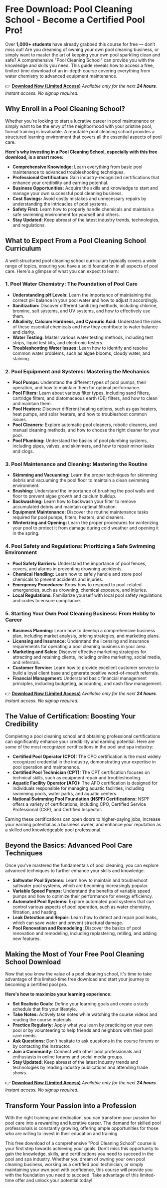 # Free Download: Pool Cleaning School - Become a Certified Pool Pro!

Over **1,000+ students** have already grabbed this course for free — don’t miss out! Are you dreaming of owning your own pool cleaning business, or simply want to master the art of keeping your own pool sparkling clean and safe? A comprehensive "Pool Cleaning School" can provide you with the knowledge and skills you need. This guide reveals how to access a free, limited-time download of an in-depth course covering everything from water chemistry to advanced equipment maintenance.

👉 **[Download Now (Limited Access)](https://udemywork.com/pool-cleaning-school)**
_Available only for the next **24 hours**. Instant access. No signup required._

## Why Enroll in a Pool Cleaning School?

Whether you're looking to start a lucrative career in pool maintenance or simply want to be the envy of the neighborhood with your pristine pool, formal training is invaluable. A reputable pool cleaning school provides a structured learning environment that covers all the essential aspects of pool care.

**Here's why investing in a Pool Cleaning School, especially with this free download, is a smart move:**

*   **Comprehensive Knowledge:** Learn everything from basic pool maintenance to advanced troubleshooting techniques.
*   **Professional Certification:** Gain industry-recognized certifications that enhance your credibility and earning potential.
*   **Business Opportunities:** Acquire the skills and knowledge to start and manage your own successful pool cleaning business.
*   **Cost Savings:** Avoid costly mistakes and unnecessary repairs by understanding the intricacies of pool systems.
*   **Safety First:** Learn how to properly handle chemicals and maintain a safe swimming environment for yourself and others.
*   **Stay Updated:** Keep abreast of the latest industry trends, technologies, and regulations.

## What to Expect From a Pool Cleaning School Curriculum

A well-structured pool cleaning school curriculum typically covers a wide range of topics, ensuring you have a solid foundation in all aspects of pool care. Here's a glimpse of what you can expect to learn:

### 1. Pool Water Chemistry: The Foundation of Pool Care

*   **Understanding pH Levels:** Learn the importance of maintaining the correct pH balance in your pool water and how to adjust it accordingly.
*   **Sanitization:** Discover different sanitizing methods, including chlorine, bromine, salt systems, and UV systems, and how to effectively use them.
*   **Alkalinity, Calcium Hardness, and Cyanuric Acid:** Understand the roles of these essential chemicals and how they contribute to water balance and clarity.
*   **Water Testing:** Master various water testing methods, including test strips, liquid test kits, and electronic testers.
*   **Troubleshooting Water Issues:** Learn how to identify and resolve common water problems, such as algae blooms, cloudy water, and staining.

### 2. Pool Equipment and Systems: Mastering the Mechanics

*   **Pool Pumps:** Understand the different types of pool pumps, their operation, and how to maintain them for optimal performance.
*   **Pool Filters:** Learn about various filter types, including sand filters, cartridge filters, and diatomaceous earth (DE) filters, and how to clean and maintain them.
*   **Pool Heaters:** Discover different heating options, such as gas heaters, heat pumps, and solar heaters, and how to troubleshoot common issues.
*   **Pool Cleaners:** Explore automatic pool cleaners, robotic cleaners, and manual cleaning methods, and how to choose the right cleaner for your pool.
*   **Pool Plumbing:** Understand the basics of pool plumbing systems, including pipes, valves, and skimmers, and how to repair minor leaks and clogs.

### 3. Pool Maintenance and Cleaning: Mastering the Routine

*   **Skimming and Vacuuming:** Learn the proper techniques for skimming debris and vacuuming the pool floor to maintain a clean swimming environment.
*   **Brushing:** Understand the importance of brushing the pool walls and floor to prevent algae growth and calcium buildup.
*   **Backwashing:** Learn how to backwash your filter to remove accumulated debris and maintain optimal filtration.
*   **Equipment Maintenance:** Discover the routine maintenance tasks required for pool pumps, filters, heaters, and cleaners.
*   **Winterizing and Opening:** Learn the proper procedures for winterizing your pool to protect it from damage during cold weather and opening it in the spring.

### 4. Pool Safety and Regulations: Prioritizing a Safe Swimming Environment

*   **Pool Safety Barriers:** Understand the importance of pool fences, covers, and alarms in preventing drowning accidents.
*   **Chemical Handling:** Learn how to safely handle and store pool chemicals to prevent accidents and injuries.
*   **Emergency Procedures:** Know how to respond to pool-related emergencies, such as drowning, chemical exposure, and injuries.
*   **Local Regulations:** Familiarize yourself with local pool safety regulations and codes to ensure compliance.

### 5. Starting Your Own Pool Cleaning Business: From Hobby to Career

*   **Business Planning:** Learn how to develop a comprehensive business plan, including market analysis, pricing strategies, and marketing plans.
*   **Licensing and Insurance:** Understand the licensing and insurance requirements for operating a pool cleaning business in your area.
*   **Marketing and Sales:** Discover effective marketing strategies for attracting and retaining clients, including online marketing, social media, and referrals.
*   **Customer Service:** Learn how to provide excellent customer service to build a loyal client base and generate positive word-of-mouth referrals.
*   **Financial Management:** Understand basic financial management principles, including budgeting, accounting, and cash flow management.

👉 **[Download Now (Limited Access)](https://udemywork.com/pool-cleaning-school)**
_Available only for the next **24 hours**. Instant access. No signup required._

## The Value of Certification: Boosting Your Credibility

Completing a pool cleaning school and obtaining professional certifications can significantly enhance your credibility and earning potential. Here are some of the most recognized certifications in the pool and spa industry:

*   **Certified Pool Operator (CPO):** The CPO certification is the most widely recognized credential in the industry, demonstrating your expertise in pool operation and maintenance.
*   **Certified Pool Technician (CPT):** The CPT certification focuses on technical skills, such as equipment repair and troubleshooting.
*   **Aquatic Facility Operator (AFO):** The AFO certification is designed for individuals responsible for managing aquatic facilities, including swimming pools, water parks, and aquatic centers.
*   **National Swimming Pool Foundation (NSPF) Certifications:** NSPF offers a variety of certifications, including CPO, Certified Service Professional (CSP), and Certified Inspector.

Earning these certifications can open doors to higher-paying jobs, increase your earning potential as a business owner, and enhance your reputation as a skilled and knowledgeable pool professional.

## Beyond the Basics: Advanced Pool Care Techniques

Once you've mastered the fundamentals of pool cleaning, you can explore advanced techniques to further enhance your skills and knowledge.

*   **Saltwater Pool Systems:** Learn how to maintain and troubleshoot saltwater pool systems, which are becoming increasingly popular.
*   **Variable Speed Pumps:** Understand the benefits of variable speed pumps and how to optimize their performance for energy efficiency.
*   **Automated Pool Systems:** Explore automated pool systems that can control various aspects of pool operation, such as water chemistry, filtration, and heating.
*   **Leak Detection and Repair:** Learn how to detect and repair pool leaks, which can save water and prevent structural damage.
*   **Pool Renovation and Remodeling:** Discover the basics of pool renovation and remodeling, including replastering, retiling, and adding new features.

## Making the Most of Your Free Pool Cleaning School Download

Now that you know the value of a pool cleaning school, it's time to take advantage of this limited-time free download and start your journey to becoming a certified pool pro.

**Here's how to maximize your learning experience:**

*   **Set Realistic Goals:** Define your learning goals and create a study schedule that fits your lifestyle.
*   **Take Notes:** Actively take notes while watching the course videos and reading the course materials.
*   **Practice Regularly:** Apply what you learn by practicing on your own pool or by volunteering to help friends and neighbors with their pool care needs.
*   **Ask Questions:** Don't hesitate to ask questions in the course forums or by contacting the instructor.
*   **Join a Community:** Connect with other pool professionals and enthusiasts in online forums and social media groups.
*   **Stay Updated:** Keep abreast of the latest industry trends and technologies by reading industry publications and attending trade shows.

👉 **[Download Now (Limited Access)](https://udemywork.com/pool-cleaning-school)**
_Available only for the next **24 hours**. Instant access. No signup required._

## Transform Your Passion into a Profession

With the right training and dedication, you can transform your passion for pool care into a rewarding and lucrative career. The demand for skilled pool professionals is constantly growing, offering ample opportunities for those who are willing to invest in their education and training.

This free download of a comprehensive "Pool Cleaning School" course is your first step towards achieving your goals. Don't miss this opportunity to gain the knowledge, skills, and certifications you need to succeed in the pool and spa industry. Whether you dream of owning your own pool cleaning business, working as a certified pool technician, or simply maintaining your own pool with confidence, this course will provide you with the foundation you need to succeed. Take advantage of this limited-time offer and unlock your potential today!
